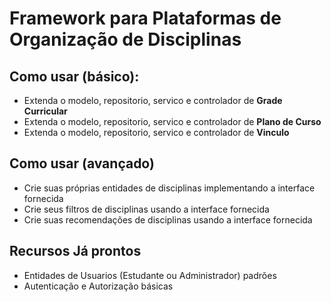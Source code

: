# Framework para Plataformas de Organização de Disciplinas

## Como usar (básico):
 - Extenda o modelo, repositorio, servico e controlador de **Grade Curricular**
 - Extenda o modelo, repositorio, servico e controlador de **Plano de Curso**
 - Extenda o modelo, repositorio, servico e controlador de **Vinculo**

## Como usar (avançado)
 - Crie suas próprias entidades de disciplinas implementando a interface fornecida
 - Crie seus filtros de disciplinas usando a interface fornecida
 - Crie suas recomendações de disciplinas usando a interface fornecida

## Recursos Já prontos
 - Entidades de Usuarios (Estudante ou Administrador) padrões
 - Autenticação e Autorização básicas
   



